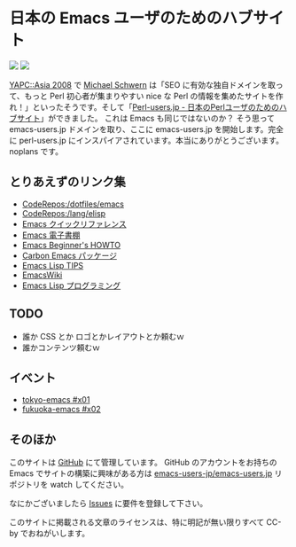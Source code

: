 日本の Emacs ユーザのためのハブサイト
=====================================

[![](http://b.hatena.ne.jp/images/append.gif)](http://b.hatena.ne.jp/append?http://emacs-users.jp/)
[![](http://b.hatena.ne.jp/entry/image/normal/http://emacs-users.jp/)](http://b.hatena.ne.jp/entry/http://emacs-users.jp/)

[YAPC::Asia 2008](http://conferences.yapcasia.org/ya2008/) で [Michael Schwern](http://conferences.yapcasia.org/ya2008/user/780) は「SEO に有効な独自ドメインを取って、もっと Perl 初心者が集まりやすい nice な Perl の情報を集めたサイトを作れ！」といったそうです。そして「[Perl-users.jp - 日本のPerlユーザのためのハブサイト](http://perl-users.jp)」ができました。
これは Emacs も同じではないのか？ そう思って emacs-users.jp ドメインを取り、ここに emacs-users.jp を開始します。完全に perl-users.jp にインスパイアされています。本当にありがとうございます。noplans です。

とりあえずのリンク集
--------------------

- [CodeRepos:/dotfiles/emacs](http://coderepos.org/share/browser/dotfiles/emacs)
- [CodeRepos:/lang/elisp](http://coderepos.org/share/browser/lang/elisp)
- [Emacs クイックリファレンス](http://www.unixuser.org/~euske/doc/emacsref/)
- [Emacs 電子書棚](http://www.bookshelf.jp/)
- [Emacs Beginner's HOWTO](http://www.linux.or.jp/JF/JFdocs/Emacs-Beginner-HOWTO.html)
- [Carbon Emacs パッケージ](http://homepage.mac.com/zenitani/emacs-j.html)
- [Emacs Lisp TIPS](http://homepage.mac.com/zenitani/elisp-j.html)
- [EmacsWiki](http://www.emacswiki.org/cgi-bin/wiki)
- [Emacs Lisp プログラミング](http://www.bookshelf.jp/texi/elisp-intro/jp/emacs-lisp-intro.html)

TODO
----

- 誰か CSS とか ロゴとかレイアウトとか頼むｗ
- 誰かコンテンツ頼むｗ

イベント
--------

- [tokyo-emacs #x01](http://wiki.livedoor.jp/harg/d/FrontPage)
- [fukuoka-emacs #x02](http://trac.codecheck.in/share/wiki/FukuokaEmacs)

そのほか
--------

このサイトは [GitHub](http://github.com/emacs-users-jp/emacs-users.jp/) にて管理しています。
GitHub のアカウントをお持ちの Emacs でサイトの構築に興味がある方は [emacs-users-jp/emacs-users.jp](http://github.com/emacs-users-jp/emacs-users.jp/) リポジトリを watch してください。

なにかございましたら [Issues](http://github.com/emacs-users-jp/emacs-users.jp/issues) に要件を登録して下さい。

このサイトに掲載される文章のライセンスは、特に明記が無い限りすべて CC-by でおねがいします。
